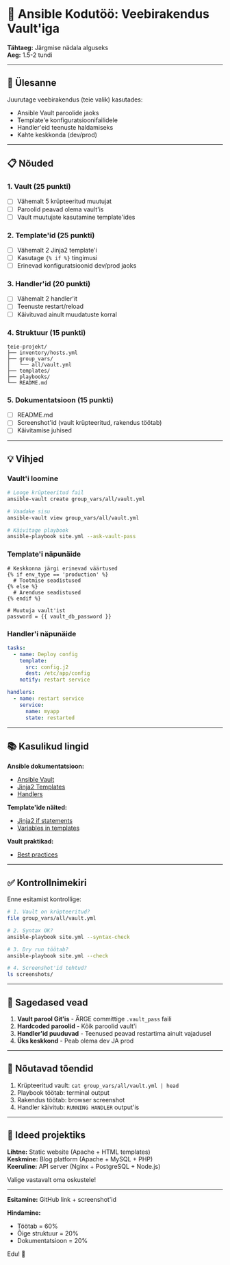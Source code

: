 # 📝 Ansible Kodutöö: Veebirakendus Vault'iga

**Tähtaeg:** Järgmise nädala alguseks  
**Aeg:** 1.5-2 tundi

---

## 🎯 Ülesanne

Juurutage veebirakendus (teie valik) kasutades:
- Ansible Vault paroolide jaoks
- Template'e konfiguratsioonifailidele  
- Handler'eid teenuste haldamiseks
- Kahte keskkonda (dev/prod)

---

## 📋 Nõuded

### 1. Vault (25 punkti)
- [ ] Vähemalt 5 krüpteeritud muutujat
- [ ] Paroolid peavad olema vault'is
- [ ] Vault muutujate kasutamine template'ides

### 2. Template'id (25 punkti)
- [ ] Vähemalt 2 Jinja2 template'i
- [ ] Kasutage `{% if %}` tingimusi
- [ ] Erinevad konfiguratsioonid dev/prod jaoks

### 3. Handler'id (20 punkti)
- [ ] Vähemalt 2 handler'it
- [ ] Teenuste restart/reload
- [ ] Käivituvad ainult muudatuste korral

### 4. Struktuur (15 punkti)
```
teie-projekt/
├── inventory/hosts.yml
├── group_vars/
│   └── all/vault.yml
├── templates/
├── playbooks/
└── README.md
```

### 5. Dokumentatsioon (15 punkti)
- [ ] README.md
- [ ] Screenshot'id (vault krüpteeritud, rakendus töötab)
- [ ] Käivitamise juhised

---

## 💡 Vihjed

### Vault'i loomine
```bash
# Looge krüpteeritud fail
ansible-vault create group_vars/all/vault.yml

# Vaadake sisu
ansible-vault view group_vars/all/vault.yml

# Käivitage playbook
ansible-playbook site.yml --ask-vault-pass
```

### Template'i näpunäide
```jinja2
# Keskkonna järgi erinevad väärtused
{% if env_type == 'production' %}
  # Tootmise seadistused
{% else %}
  # Arenduse seadistused  
{% endif %}

# Muutuja vault'ist
password = {{ vault_db_password }}
```

### Handler'i näpunäide
```yaml
tasks:
  - name: Deploy config
    template:
      src: config.j2
      dest: /etc/app/config
    notify: restart service

handlers:
  - name: restart service
    service:
      name: myapp
      state: restarted
```

---

## 📚 Kasulikud lingid

**Ansible dokumentatsioon:**
- [Ansible Vault](https://docs.ansible.com/ansible/latest/vault_guide/index.html)
- [Jinja2 Templates](https://docs.ansible.com/ansible/latest/playbook_guide/playbooks_templating.html)
- [Handlers](https://docs.ansible.com/ansible/latest/playbook_guide/playbooks_handlers.html)

**Template'ide näited:**
- [Jinja2 if statements](https://jinja.palletsprojects.com/en/3.0.x/templates/#if)
- [Variables in templates](https://docs.ansible.com/ansible/latest/playbook_guide/playbooks_variables.html)

**Vault praktikad:**
- [Best practices](https://www.digitalocean.com/community/tutorials/how-to-use-vault-to-protect-sensitive-ansible-data)

---

## ✅ Kontrollnimekiri

Enne esitamist kontrollige:

```bash
# 1. Vault on krüpteeritud?
file group_vars/all/vault.yml

# 2. Syntax OK?
ansible-playbook site.yml --syntax-check

# 3. Dry run töötab?
ansible-playbook site.yml --check

# 4. Screenshot'id tehtud?
ls screenshots/
```

---

## 🚫 Sagedased vead

1. **Vault parool Git'is** - ÄRGE committige `.vault_pass` faili
2. **Hardcoded paroolid** - Kõik paroolid vault'i
3. **Handler'id puuduvad** - Teenused peavad restartima ainult vajadusel
4. **Üks keskkond** - Peab olema dev JA prod

---

## 📸 Nõutavad tõendid

1. Krüpteeritud vault: `cat group_vars/all/vault.yml | head`
2. Playbook töötab: terminal output
3. Rakendus töötab: browser screenshot
4. Handler käivitub: `RUNNING HANDLER` output'is

---

## 🎯 Ideed projektiks

**Lihtne:** Static website (Apache + HTML templates)  
**Keskmine:** Blog platform (Apache + MySQL + PHP)  
**Keeruline:** API server (Nginx + PostgreSQL + Node.js)

Valige vastavalt oma oskustele!

---

**Esitamine:** GitHub link + screenshot'id

**Hindamine:**
- Töötab = 60%
- Õige struktuur = 20%  
- Dokumentatsioon = 20%

Edu! 🚀
